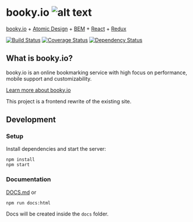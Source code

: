 # booky.io ![alt text](https://github.com/nthiebes/booky.io/blob/master/_source/images/icons/favicon-32x32.png?raw=true)
[booky.io](https://booky.io) + [Atomic Design](http://atomicdesign.bradfrost.com/) + [BEM](https://en.bem.info) + [React](https://facebook.github.io/react/) + [Redux](https://github.com/reactjs/redux)

[![Build Status](https://travis-ci.org/nthiebes/booky.io.svg?branch=master)](https://travis-ci.org/nthiebes/booky.io)
[![Coverage Status](https://coveralls.io/repos/github/nthiebes/booky.io/badge.svg?branch=master)](https://coveralls.io/github/nthiebes/booky.io?branch=master)
[![Dependency Status](https://david-dm.org/nthiebes/booky.io.svg)](https://david-dm.org/nthiebes/booky.io)

## What is booky.io?
booky.io is an online bookmarking service with high focus on performance, mobile support and customizability.

[Learn more about booky.io](https://booky.io/about)

This project is a frontend rewrite of the existing site.

## Development
### Setup
Install dependencies and start the server:
```
npm install
npm start
```

### Documentation
[DOCS.md](DOCS.md) or
```
npm run docs:html
```
Docs will be created inside the `docs` folder.
